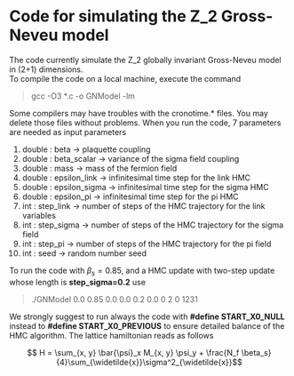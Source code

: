 # Code for simulating the Z_2 Gross-Neveu model

The code currently simulate the Z_2 globally invariant Gross-Neveu model in (2+1) dimensions.  
To compile the code on a local machine, execute the command

> gcc -O3 *.c -o GNModel -lm

Some compilers may have troubles with the cronotime.* files. You may delete those files without problems.
When you run the code, 7 parameters are needed as input parameters

1. double : beta -> plaquette coupling
2. double : beta_scalar -> variance of the sigma field coupling
3. double : mass -> mass of the fermion field
4. double : epsilon_link -> infinitesimal time step for the link HMC
5. double : epsilon_sigma -> infinitesimal time step for the sigma HMC
6. double : epsilon_pi -> infinitesimal time step for the pi HMC
7. int : step_link -> number of steps of the HMC trajectory for the link variables
8. int : step_sigma -> number of steps of the HMC trajectory for the sigma field
9. int : step_pi -> number of steps of the HMC trajectory for the pi field
10. int : seed -> random number seed

To run the code with $\beta_s=0.85$, and a HMC update with two-step update whose length is **step_sigma=0.2** use 

> ./GNModel 0.0 0.85 0.0 0.0 0.2 0.0 0 2 0 1231

We strongly suggest to run always the code with **#define START_X0_NULL** instead to **#define START_X0_PREVIOUS** to ensure detailed balance of the HMC algorithm.
The lattice hamiltonian reads as follows

$$ H = \sum_{x, y} \bar{\psi}_x M_{x, y} \psi_y + \frac{N_f \beta_s}{4}\sum_{\widetilde{x}}\sigma^2_{\widetilde{x}}$$